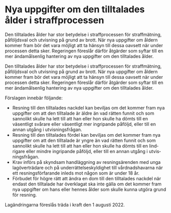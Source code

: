 # Nya uppgifter om den tilltalades ålder i straffprocessen

Den tilltalades ålder har stor bety­delse i straff­processen för straff­mätning, påföljds­val och utvisning på grund av brott. När nya upp­gifter om åldern kommer fram bör det vara möjligt att ta hänsyn till dessa oavsett när under pro­cessen detta sker. Regeringen föreslår därför åtgärder som syftar till en mer ända­måls­enlig hantering av nya upp­gifter om den till­talades ålder.

Den tilltalades ålder har stor bety­delse i straff­processen för straff­mätning, påföljds­val och utvisning på grund av brott. När nya upp­gifter om åldern kommer fram bör det vara möjligt att ta hänsyn till dessa oavsett när under pro­cessen detta sker. Regeringen föreslår därför åtgärder som syftar till en mer ända­måls­enlig hantering av nya upp­gifter om den till­talades ålder.

Förslagen innebär följande:

* Resning till den tilltalades nackdel kan beviljas om det kommer fram nya uppgifter om att den tilltalade är äldre än vad rätten funnit och som sannolikt skulle ha lett till att han eller hon skulle ha dömts till en väsentligt svårare eller väsentligt mer ingripande påföljd, eller till en annan utgång i utvisnings­frågan.
* Resning till den tilltalades fördel kan beviljas om det kommer fram nya uppgifter om att den tilltalade är yngre än vad rätten funnit och som sannolikt skulle ha lett till att han eller hon skulle ha dömts till en lind­rigare eller mindre ingripande påföljd, eller till en annan utgång i utvis­nings­frågan.
* Krav införs på skyndsam hand­läggning av resnings­ärenden med unga lagöver­trädare och på under­rättelse­skyldig­het till vårdnads­havarna när ett resnings­förfarande inleds mot någon som är under 18 år.
* Förbudet för högre rätt att ändra en dom till den tilltalades nackdel när endast den tilltalade har överklagat ska inte gälla om det kommer fram nya uppgifter om hans eller hennes ålder som skulle kunna utgöra grund för resning.

Lagändringarna föreslås träda i kraft den 1 augusti 2022.
